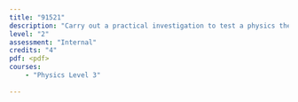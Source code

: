 ```yaml
---
title: "91521"
description: "Carry out a practical investigation to test a physics theory relating two variables in a non-linear relationship"
level: "2"
assessment: "Internal"
credits: "4"
pdf: <pdf>
courses:
    - "Physics Level 3"
    
---
```

